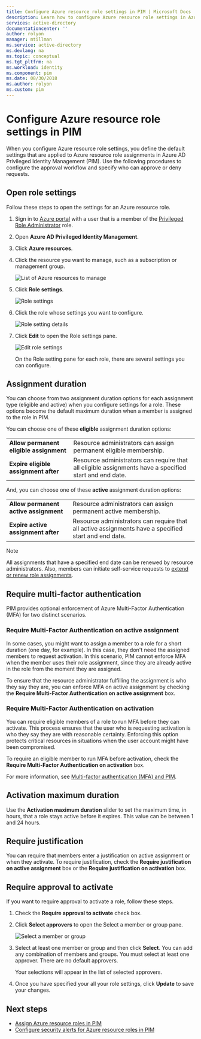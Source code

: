 ```yaml
---
title: Configure Azure resource role settings in PIM | Microsoft Docs
description: Learn how to configure Azure resource role settings in Azure AD Privileged Identity Management (PIM).
services: active-directory
documentationcenter: ''
author: rolyon
manager: mtillman
ms.service: active-directory
ms.devlang: na
ms.topic: conceptual
ms.tgt_pltfrm: na
ms.workload: identity
ms.component: pim
ms.date: 08/30/2018
ms.author: rolyon
ms.custom: pim
---
```


# Configure Azure resource role settings in PIM

When you configure Azure resource role settings, you define the default settings that are applied to Azure resource role assignments in Azure AD Privileged Identity Management (PIM). Use the following procedures to configure the approval workflow and specify who can approve or deny requests.

## Open role settings

Follow these steps to open the settings for an Azure resource role.

1. Sign in to [Azure portal](https://portal.azure.com/) with a user that is a member of the [Privileged Role Administrator](../users-groups-roles/directory-assign-admin-roles.md#privileged-role-administrator) role.

1. Open **Azure AD Privileged Identity Management**.

1. Click **Azure resources**.

1. Click the resource you want to manage, such as a subscription or management group.

    ![List of Azure resources to manage](./media/pim-resource-roles-configure-role-settings/resources-list.png)

1. Click **Role settings**.

    ![Role settings](./media/pim-resource-roles-configure-role-settings/resources-role-settings.png)

1. Click the role whose settings you want to configure.

    ![Role setting details](./media/pim-resource-roles-configure-role-settings/resources-role-setting-details.png)

1. Click **Edit** to open the Role settings pane.

    ![Edit role settings](./media/pim-resource-roles-configure-role-settings/resources-role-settings-edit.png)

    On the Role setting pane for each role, there are several settings you can configure.

## Assignment duration

You can choose from two assignment duration options for each assignment type (eligible and active) when you configure settings for a role. These options become the default maximum duration when a member is assigned to the role in PIM.

You can choose one of these **eligible** assignment duration options:

| | |
| --- | --- |
| **Allow permanent eligible assignment** | Resource administrators can assign permanent eligible membership. |
| **Expire eligible assignment after** | Resource administrators can require that all eligible assignments have a specified start and end date. |

And, you can choose one of these **active** assignment duration options:

| | |
| --- | --- |
| **Allow permanent active assignment** | Resource administrators can assign permanent active membership. |
| **Expire active assignment after** | Resource administrators can require that all active assignments have a specified start and end date. |

> [!NOTE] 
> All assignments that have a specified end date can be renewed by resource administrators. Also, members can initiate self-service requests to [extend or renew role assignments](pim-resource-roles-renew-extend.md).

## Require multi-factor authentication

PIM provides optional enforcement of Azure Multi-Factor Authentication (MFA) for two distinct scenarios.

### Require Multi-Factor Authentication on active assignment

In some cases, you might want to assign a member to a role for a short duration (one day, for example). In this case, they don't need the assigned members to request activation. In this scenario, PIM cannot enforce MFA when the member uses their role assignment, since they are already active in the role from the moment they are assigned.

To ensure that the resource administrator fulfilling the assignment is who they say they are, you can enforce MFA on active assignment by checking the **Require Multi-Factor Authentication on active assignment** box.

### Require Multi-Factor Authentication on activation

You can require eligible members of a role to run MFA before they can activate. This process ensures that the user who is requesting activation is who they say they are with reasonable certainty. Enforcing this option protects critical resources in situations when the user account might have been compromised.

To require an eligible member to run MFA before activation, check the **Require Multi-Factor Authentication on activation** box.

For more information, see [Multi-factor authentication (MFA) and PIM](pim-how-to-require-mfa.md).

## Activation maximum duration

Use the **Activation maximum duration** slider to set the maximum time, in hours, that a role stays active before it expires. This value can be between 1 and 24 hours.

## Require justification

You can require that members enter a justification on active assignment or when they activate. To require justification, check the **Require justification on active assignment** box or the **Require justification on activation** box.

## Require approval to activate

If you want to require approval to activate a role, follow these steps.

1. Check the **Require approval to activate** check box.

1. Click **Select approvers** to open the Select a member or group pane.

    ![Select a member or group](./media/pim-resource-roles-configure-role-settings/resources-role-settings-select-approvers.png)

1. Select at least one member or group and then click **Select**. You can add any combination of members and groups. You must select at least one approver. There are no default approvers.

    Your selections will appear in the list of selected approvers.

1. Once you have specified your all your role settings, click **Update** to save your changes.

## Next steps

- [Assign Azure resource roles in PIM](pim-resource-roles-assign-roles.md)
- [Configure security alerts for Azure resource roles in PIM](pim-resource-roles-configure-alerts.md)
